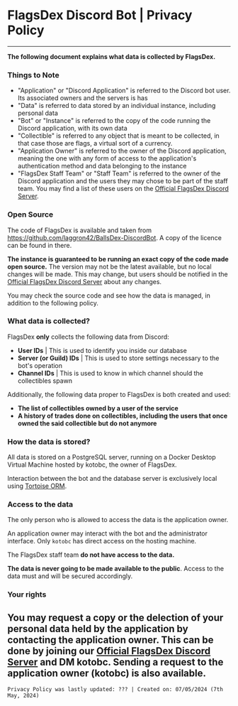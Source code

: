 # FlagsDex Discord Bot | Privacy Policy

------------------------------------------------------------------------------------------------------------------------------------------------------------------
**The following document explains what data is collected by FlagsDex.**

### Things to Note

- "Application" or "Discord Application" is referred to the Discord bot user. Its associated owners and the servers is has
- "Data" is referred to data stored by an individual instance, including personal data
- "Bot" or "Instance" is referred to the copy of the code running the Discord application, with its own data
- "Collectible" is referred to any object that is meant to be collected, in that case those are flags, a virtual sort of a currency.
- "Application Owner" is referred to the owner of the Discord application, meaning the one with any form of access to the application's authentication method and data belonging to the instance
- "FlagsDex Staff Team" or "Staff Team" is referred to the owner of the Discord application and the users they may chose to be part of the staff team. You may find a list of these users on the [Official FlagsDex Discord Server](https://discord.gg/3bBwY9AYWU).

### Open Source

The code of FlagsDex is available and taken from https://github.com/laggron42/BallsDex-DiscordBot. A copy of the licence can be found in there.

**The instance is guaranteed to be running an exact copy of the code made open source.** The version may not be the latest available, but no local changes will be made. This may change, but users should be notified in the [Official FlagsDex Discord Server](https://discord.gg/3bBwY9AYWU) about any changes.

You may check the source code and see how the data is managed, in addition to the following policy.

### What data is collected?

FlagsDex **only** collects the following data from Discord:
- **User IDs** | This is used to identify you inside our database
- **Server (or Guild) IDs** | This is used to store settings necessary to the bot's operation
- **Channel IDs** | This is used to know in which channel should the collectibles spawn

Additionally, the following data proper to FlagsDex is both created and used:
- **The list of collectibles owned by a user of the service**
- **A history of trades done on collectibles, including the users that once owned the said collectible but do not anymore**

### How the data is stored?
All data is stored on a PostgreSQL server, running on a Docker Desktop Virtual Machine hosted by kotobc, the owner of FlagsDex.

Interaction between the bot and the database server is exclusively local using [Tortoise ORM](https://github.com/tortoise/tortoise-orm).

### Access to the data
The only person who is allowed to access the data is the application owner.

An application owner may interact with the bot and the administrator interface. Only `kotobc` has direct access on the hosting machine.

The FlagsDex staff team **do not have access to the data.**

**The data is never going to be made available to the public**. Access to the data must and will be secured accordingly.

### Your rights

You may request a copy or the delection of your personal data held by the application by contacting the application owner. This can be done by joining our [Official FlagsDex Discord Server](https://discord.gg/3bBwY9AYWU) and DM kotobc. Sending a request to the application owner (kotobc) is also available.
----------------------------------------------------------------------------------------------------------------------------------------------------------------------------------------------------
`Privacy Policy was lastly updated: ??? | Created on: 07/05/2024 (7th May, 2024)`
